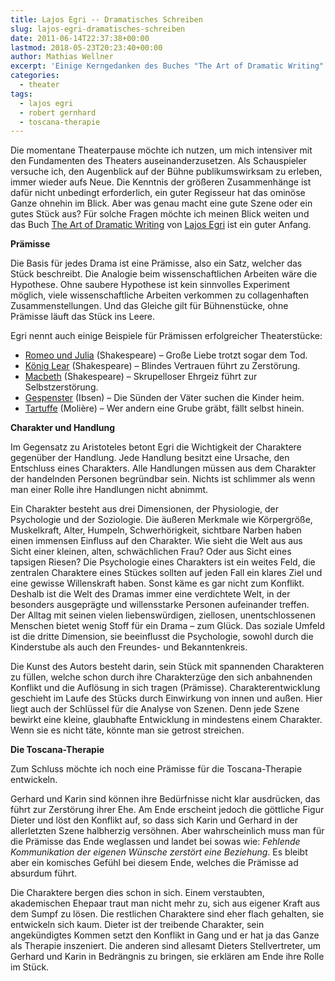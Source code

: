 ```yaml
---
title: Lajos Egri -- Dramatisches Schreiben
slug: lajos-egri-dramatisches-schreiben
date: 2011-06-14T22:37:38+00:00
lastmod: 2018-05-23T20:23:40+00:00
author: Mathias Wellner
excerpt: 'Einige Kerngedanken des Buches "The Art of Dramatic Writing" von Lajos Egri und Anwendung auf die Toscana-Therapie. '
categories:
  - theater
tags:
  - lajos egri
  - robert gernhard
  - toscana-therapie
---
```

Die momentane Theaterpause möchte ich nutzen, um mich intensiver mit den Fundamenten des Theaters auseinanderzusetzen. Als Schauspieler versuche ich, den Augenblick auf der Bühne publikumswirksam zu erleben, immer wieder aufs Neue. Die Kenntnis der größeren Zusammenhänge ist dafür nicht unbedingt erforderlich, ein guter Regisseur hat das ominöse Ganze ohnehin im Blick. Aber was genau macht eine gute Szene oder ein gutes Stück aus? Für solche Fragen möchte ich meinen Blick weiten und das Buch [The Art of Dramatic Writing](http://en.wikipedia.org/wiki/Lajos_Egri#The_Art_of_Dramatic_Writing) von [Lajos Egri](http://de.wikipedia.org/wiki/Lajos_Egri) ist ein guter Anfang. 

**Prämisse**

Die Basis für jedes Drama ist eine Prämisse, also ein Satz, welcher das Stück beschreibt. Die Analogie beim wissenschaftlichen Arbeiten wäre die Hypothese. Ohne saubere Hypothese ist kein sinnvolles Experiment möglich, viele wissenschaftliche Arbeiten verkommen zu collagenhaften Zusammenstellungen. Und das Gleiche gilt für Bühnenstücke, ohne Prämisse läuft das Stück ins Leere. 

Egri nennt auch einige Beispiele für Prämissen erfolgreicher Theaterstücke:

  * [Romeo und Julia](http://de.wikipedia.org/wiki/Romeo_und_Julia) (Shakespeare) &ndash; Große Liebe trotzt sogar dem Tod.
  * [König Lear](http://de.wikipedia.org/wiki/K%C3%B6nig_Lear) (Shakespeare) &ndash; Blindes Vertrauen führt zu Zerstörung.
  * [Macbeth](http://de.wikipedia.org/wiki/Macbeth_%28Shakespeare%29) (Shakespeare) &ndash; Skrupelloser Ehrgeiz führt zur Selbstzerstörung.
  * [Gespenster](http://de.wikipedia.org/wiki/Gespenster_%28Ibsen%29) (Ibsen) &ndash; Die Sünden der Väter suchen die Kinder heim.
  * [Tartuffe](http://de.wikipedia.org/wiki/Tartuffe) (Molière) &ndash; Wer andern eine Grube gräbt, fällt selbst hinein.

**Charakter und Handlung**

Im Gegensatz zu Aristoteles betont Egri die Wichtigkeit der Charaktere gegenüber der Handlung. Jede Handlung besitzt eine Ursache, den Entschluss eines Charakters. Alle Handlungen müssen aus dem Charakter der handelnden Personen begründbar sein. Nichts ist schlimmer als wenn man einer Rolle ihre Handlungen nicht abnimmt. 

Ein Charakter besteht aus drei Dimensionen, der Physiologie, der Psychologie und der Soziologie. Die äußeren Merkmale wie Körpergröße, Muskelkraft, Alter, Humpeln, Schwerhörigkeit, sichtbare Narben haben einen immensen Einfluss auf den Charakter. Wie sieht die Welt aus aus Sicht einer kleinen, alten, schwächlichen Frau? Oder aus Sicht eines tapsigen Riesen? Die Psychologie eines Charakters ist ein weites Feld, die zentralen Charaktere eines Stückes sollten auf jeden Fall ein klares Ziel und eine gewisse Willenskraft haben. Sonst käme es gar nicht zum Konflikt. Deshalb ist die Welt des Dramas immer eine verdichtete Welt, in der besonders ausgeprägte und willensstarke Personen aufeinander treffen. Der Alltag mit seinen vielen liebenswürdigen, ziellosen, unentschlossenen Menschen bietet wenig Stoff für ein Drama &ndash; zum Glück. Das soziale Umfeld ist die dritte Dimension, sie beeinflusst die Psychologie, sowohl durch die Kinderstube als auch den Freundes- und Bekanntenkreis. 

Die Kunst des Autors besteht darin, sein Stück mit spannenden Charakteren zu füllen, welche schon durch ihre Charakterzüge den sich anbahnenden Konflikt und die Auflösung in sich tragen (Prämisse). Charakterentwicklung geschieht im Laufe des Stücks durch Einwirkung von innen und außen. Hier liegt auch der Schlüssel für die Analyse von Szenen. Denn jede Szene bewirkt eine kleine, glaubhafte Entwicklung in mindestens einem Charakter. Wenn sie es nicht täte, könnte man sie getrost streichen. 

**Die Toscana-Therapie**

Zum Schluss möchte ich noch eine Prämisse für die Toscana-Therapie entwickeln. 

Gerhard und Karin sind können ihre Bedürfnisse nicht klar ausdrücken, das führt zur Zerstörung ihrer Ehe. Am Ende erscheint jedoch die göttliche Figur Dieter und löst den Konflikt auf, so dass sich Karin und Gerhard in der allerletzten Szene halbherzig versöhnen. Aber wahrscheinlich muss man für die Prämisse das Ende weglassen und landet bei sowas wie: _Fehlende Kommunikation der eigenen Wünsche zerstört eine Beziehung_. Es bleibt aber ein komisches Gefühl bei diesem Ende, welches die Prämisse ad absurdum führt. 

Die Charaktere bergen dies schon in sich. Einem verstaubten, akademischen Ehepaar traut man nicht mehr zu, sich aus eigener Kraft aus dem Sumpf zu lösen. Die restlichen Charaktere sind eher flach gehalten, sie entwickeln sich kaum. Dieter ist der treibende Charakter, sein angekündigtes Kommen setzt den Konflikt in Gang und er hat ja das Ganze als Therapie inszeniert. Die anderen sind allesamt Dieters Stellvertreter, um Gerhard und Karin in Bedrängnis zu bringen, sie erklären am Ende ihre Rolle im Stück. 